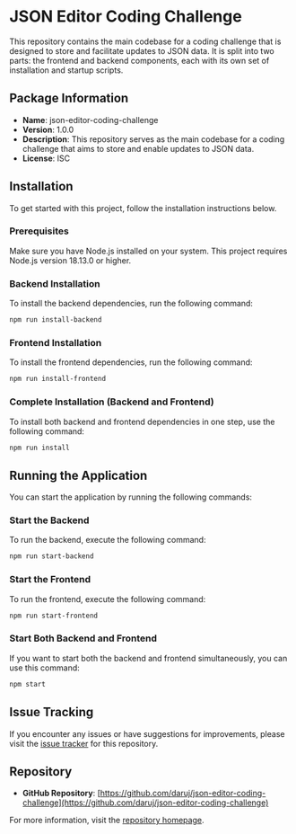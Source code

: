 # JSON Editor Coding Challenge

This repository contains the main codebase for a coding challenge that is designed to store and facilitate updates to JSON data. It is split into two parts: the frontend and backend components, each with its own set of installation and startup scripts.

## Package Information

-   **Name**: json-editor-coding-challenge
-   **Version**: 1.0.0
-   **Description**: This repository serves as the main codebase for a coding challenge that aims to store and enable updates to JSON data.
-   **License**: ISC

## Installation

To get started with this project, follow the installation instructions below.

### Prerequisites

Make sure you have Node.js installed on your system. This project requires Node.js version 18.13.0 or higher.

### Backend Installation

To install the backend dependencies, run the following command:

```bash
npm run install-backend
```

### Frontend Installation

To install the frontend dependencies, run the following command:

```bash
npm run install-frontend
```

### Complete Installation (Backend and Frontend)

To install both backend and frontend dependencies in one step, use the following command:

```bash
npm run install
```

## Running the Application

You can start the application by running the following commands:

### Start the Backend

To run the backend, execute the following command:

```bash
npm run start-backend
```

### Start the Frontend

To run the frontend, execute the following command:

```bash
npm run start-frontend
```

### Start Both Backend and Frontend

If you want to start both the backend and frontend simultaneously, you can use this command:

```bash
npm start
```

## Issue Tracking

If you encounter any issues or have suggestions for improvements, please visit the [issue tracker](https://github.com/daruj/json-editor-coding-challenge/issues) for this repository.

## Repository

-   **GitHub Repository**: [https://github.com/daruj/json-editor-coding-challenge](https://github.com/daruj/json-editor-coding-challenge)

For more information, visit the [repository homepage](https://github.com/daruj/json-editor-coding-challenge#readme).
